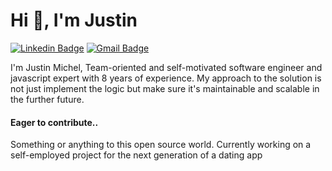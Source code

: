 # Hi 👋, I'm Justin

[![Linkedin Badge](https://img.shields.io/badge/-connect2justinm-blue?style=flat-square&logo=Linkedin&logoColor=white&link=https://www.linkedin.com/in/connect2justinm/)](https://www.linkedin.com/in/connect2justinm/) [![Gmail Badge](https://img.shields.io/badge/-sweetjustin0717@gmail.com-c14438?style=flat-square&logo=mail.ru&logoColor=white&link=mailto:sweetjustin0717@gmail.com)](mailto:sweetjustin0717@gmail.com)

I'm Justin Michel, Team-oriented and self-motivated software engineer and javascript expert with 8 years of experience. My approach to the solution is not just implement the logic but make sure it's maintainable and scalable in the further future.

#### Eager to contribute..

Something or anything to this open source world. Currently working on a self-employed project for the next generation of a dating app
